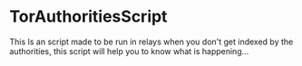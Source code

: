 # TorAuthoritiesScript
This Is an script made to be run in relays when you don't get indexed by the authorities, this script will help you to know what is happening…
